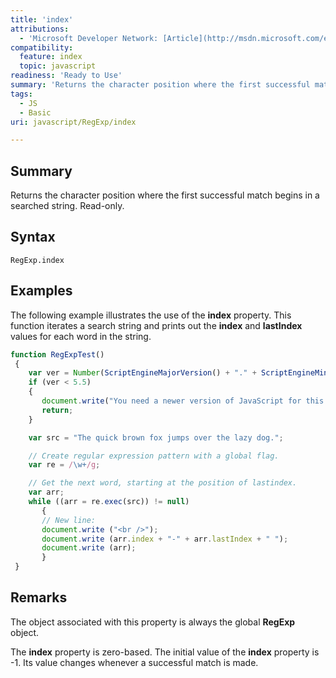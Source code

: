 ```yaml
---
title: 'index'
attributions:
  - 'Microsoft Developer Network: [Article](http://msdn.microsoft.com/en-us/library/ie/0xsw26xd(v=vs.94).aspx)'
compatibility:
  feature: index
  topic: javascript
readiness: 'Ready to Use'
summary: 'Returns the character position where the first successful match begins in a searched string. Read-only.'
tags:
  - JS
  - Basic
uri: javascript/RegExp/index

---
```

## Summary

Returns the character position where the first successful match begins in a searched string. Read-only.

## Syntax

    RegExp.index

## Examples

The following example illustrates the use of the **index** property. This function iterates a search string and prints out the **index** and **lastIndex** values for each word in the string.

``` js
function RegExpTest()
 {
    var ver = Number(ScriptEngineMajorVersion() + "." + ScriptEngineMinorVersion())
    if (ver < 5.5)
    {
       document.write("You need a newer version of JavaScript for this to work");
       return;
    }

    var src = "The quick brown fox jumps over the lazy dog.";

    // Create regular expression pattern with a global flag.
    var re = /\w+/g;

    // Get the next word, starting at the position of lastindex.
    var arr;
    while ((arr = re.exec(src)) != null)
       {
       // New line:
       document.write ("<br />");
       document.write (arr.index + "-" + arr.lastIndex + " ");
       document.write (arr);
       }
 }
```

## Remarks

The object associated with this property is always the global **RegExp** object.

The **index** property is zero-based. The initial value of the **index** property is -1. Its value changes whenever a successful match is made.

